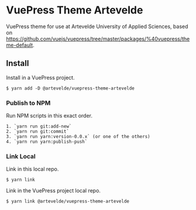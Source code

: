 # VuePress Theme Artevelde

VuePress theme for use at Artevelde University of Applied Sciences, based on https://github.com/vuejs/vuepress/tree/master/packages/%40vuepress/theme-default.

## Install

Install in a VuePress project.

    $ yarn add -D @artevelde/vuepress-theme-artevelde

### Publish to NPM

Run NPM scripts in this exact order.

    1. `yarn run git:add-new`
    2. `yarn run git:commit`
    3. `yarn run yarn:version-0.0.x` (or one of the others)
    4. `yarn run yarn:publish-push`

### Link Local

Link in this local repo.

    $ yarn link

Link in the VuePress project local repo.

    $ yarn link @artevelde/vuepress-theme-artevelde
